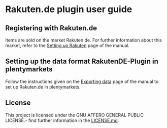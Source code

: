 
# Rakuten.de plugin user guide

<div class="container-toc"></div>

## Registering with Rakuten.de

Items are sold on the market Rakuten.de. For further information about this market, refer to the [Setting up Rakuten](https://www.plentymarkets.co.uk/manual/multi-channel/rakuten/) page of the manual.

## Setting up the data format RakutenDE-Plugin in plentymarkets

Follow the instructions given on the [Exporting data](https://www.plentymarkets.co.uk/manual/data-exchange/exporting-data/#4) page of the manual to set up Rakuten.de in plentymarkets.

## License

This project is licensed under the GNU AFFERO GENERAL PUBLIC LICENSE.- find further information in the [LICENSE.md](https://github.com/plentymarkets/plugin-elastic-export-rakuten-de/blob/master/LICENSE.md).
